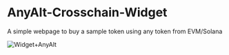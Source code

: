 # AnyAlt-Crosschain-Widget
A simple webpage to buy a sample token using any token from EVM/Solana

![Widget+AnyAlt](https://github.com/user-attachments/assets/aa3938a3-f97d-4b8e-bba5-0bcf2b593f54)

